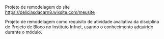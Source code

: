 Projeto de remodelagem do site https://deliciasdacarn8.wixsite.com/meusite

Projeto de remodelagem como requisito de atividade avaliativa da disciplina de Projeto de Bloco no Instituto Infnet, usando o conhecimento adquirido durante o módulo.